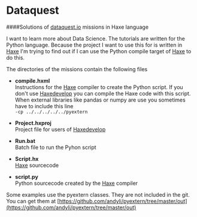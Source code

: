 # Dataquest

####Solutions of [dataquest.io](https://www.dataquest.io/learn) missions in Haxe language

I want to learn more about Data Science. The tutorials are written for the Python language. Because the project I want to use this for is written in [Haxe](http://haxe.org/) I'm trying to find out if I can use the Python compile target of [Haxe](http://haxe.org/) to do this.

The directories of the missions contain the following files

- **compile.hxml**  
Instructions for the [Haxe](http://haxe.org/) compiler to create the Python script.
If you don't use [Haxedevelop](http://haxedevelop.org/) you can compile the Haxe code with this script.
When external libraries like pandas or numpy are use you sometimes have to include this line  
<code>-cp ../../../../../pyextern</code>

- **Project.hxproj**  
Project file for users of [Haxedevelop](http://haxedevelop.org/)

- **Run.bat**  
Batch file to run the Pyhon script

- **Script.hx**  
[Haxe](http://haxe.org/) sourcecode

- **script.py**  
Python sourcecode created by the [Haxe](http://haxe.org/) compiler

Some examples use the pyextern classes. They are not included in the git.
You can get them at [https://github.com/andyli/pyextern/tree/master/out](https://github.com/andyli/pyextern/tree/master/out)